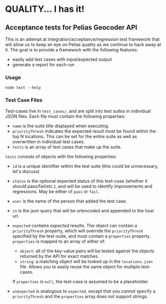 # QUALITY... I has it!

## Acceptance tests for Pelias Geocoder API

This is an attempt at integration/acceptance/regression test framework that will allow us
to keep an eye on Pelias quality as we continue to hack away at it. The goal is to provide a
framework with the following features:

 * easily add test cases with input/expected output
 * generate a report for each run

### Usage

```
node test --help
```

### Test Case Files
Test-cases live in `test_cases/`, and are split into test *suites* in individual JSON files. Each file must contain the
following properties:

 + `name` is the suite title displayed when executing.
 + `priorityThresh` indicates the expected result must be found within the top N locations. This can be set for the entire suite as well as overwritten in individual test cases.
 + `tests` is an array of test cases that make up the suite.

`tests` consists of objects with the following properties:
 + `id` is a unique identifier within the test suite (this could be unnecessary, let's discuss)
 + `status` is the optional expected status of this test-case (whether it should pass/fail/etc.), and will be used to
   identify improvements and regressions. May be either of `pass` or `fail`.
 + `user` is the name of the person that added the test case.
 + `in` is the json query that will be urlencoded and appended to the host url.
 + `expected` contains *expected* results. The object can contain a `priorityThresh` property, which will override the
   `priorityThresh` specified by the test-suite, and must contain a `properties` property. `properties` is mapped to an
   array of either of:

     + `object`: all of the key-value pairs will be tested against the objects returned by the API for exact matches.
     + `string`: a matching object will be looked up in the `locations.json` file. Allows you to easily reuse the same
      object for multiple test-cases.

   If `properties` is `null`, the test-case is assumed to be a placeholder.

+ `unexpected` is analogous to `expected`, except that you *cannot* specify a `priorityThresh` and the `properties`
  array does *not* support strings.
